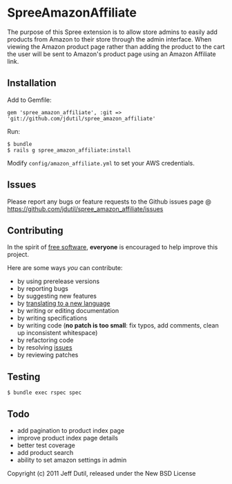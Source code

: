 SpreeAmazonAffiliate
====================

The purpose of this Spree extension is to allow store admins to easily add products from Amazon to their store through the admin interface.  When viewing the Amazon product page rather than adding the product to the cart the user will be sent to Amazon's product page using an Amazon Affiliate link.

Installation
------------

Add to Gemfile:

    gem 'spree_amazon_affiliate', :git => 'git://github.com/jdutil/spree_amazon_affiliate'

Run:

    $ bundle
    $ rails g spree_amazon_affiliate:install

Modify `config/amazon_affiliate.yml` to set your AWS credentials.

Issues
------

Please report any bugs or feature requests to the Github issues page @ https://github.com/jdutil/spree_amazon_affiliate/issues

Contributing
------------

In the spirit of [free software](http://www.fsf.org/licensing/essays/free-sw.html), **everyone** is encouraged to help improve this project.

Here are some ways *you* can contribute:

* by using prerelease versions
* by reporting bugs
* by suggesting new features
* by [translating to a new language](https://github.com/jdutil/spree_amazon_affiliate/tree/master/config/locales)
* by writing or editing documentation
* by writing specifications
* by writing code (**no patch is too small**: fix typos, add comments, clean up inconsistent whitespace)
* by refactoring code
* by resolving [issues](https://github.com/jdutil/spree_amazon_affiliate/issues)
* by reviewing patches

Testing
-------

    $ bundle exec rspec spec

Todo
----

* add pagination to product index page
* improve product index page details
* better test coverage
* add product search
* ability to set amazon settings in admin

Copyright (c) 2011 Jeff Dutil, released under the New BSD License
